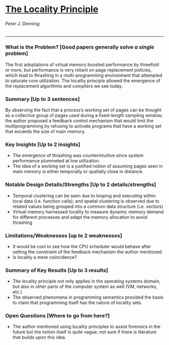 # [The Locality Principle](http://denninginstitute.com/pjd/PUBS/CACMcols/cacmJul05.pdf)

###### Peter J. Denning

---

### What is the Problem? [Good papers generally solve *a single* problem]

The first adoptations of virtual memory boosted performance by threefold or more, but performance is very reliant on page replacement policies, which lead to thrashing in a multi-programming environment that attempted to saturate core utilization. The locality principle allowed the emergence of the replacement algorithms and compilers we see today.

### Summary [Up to 3 sentences]

By observing the fact that a process’s working set of pages can be thought as a collective group of pages used during a fixed-length sampling window; the author proposed a feedback control mechanism that would limit the multiprogramming by refusing to activate programs that have a working set that exceeds the size of main memory.

### Key Insights [Up to 2 insights]

- The emergence of thrashing was counterintuitive since system performance plummeted at low utilization.
- The idea of a working set is a justified notion of assuming pages seen in main memory is either temporally or spatially close in distance.

### Notable Design Details/Strengths [Up to 2 details/strengths]

- Temporal clustering can be seen due to looping and executing within local data (i.e. function calls); and spatial clustering is observed due to related values being grouped into a common data structure (i.e. vectors)
- Virtual memory harnessed locality to measure dynamic memory demand for different processes and adapt the memory allocation to avoid thrashing

### Limitations/Weaknesses [up to 2 weaknesses]

- It would be cool to see how the CPU scheduler would behave after setting the constraint of the feedback mechanism the author mentioned.
- Is locality a mere coincidence?

### Summary of Key Results [Up to 3 results]

- The locality principle not only applies in the operating systems domain, but also in other parts of the computer system as well (VM, networks, etc.)
- The observed phenomena in programming semantics provided the basis to claim that programming itself has the nature of locality sets.

### Open Questions [Where to go from here?]

- The author mentioned using locality principles to assist forensics in the future but the notion itself is quite vague; not sure if there is literature that builds upon this idea.
